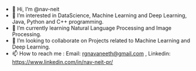 - 👋 Hi, I’m @nav-neit
- 👀 I’m interested in DataScience, Machine Learning and Deep Learning, Java, Python and C++ programming.
- 🌱 I’m currently learning Natural Language Processing and Image Processing.
- 💞️ I’m looking to collaborate on Projects related to Machine Learning and Deep Learning.
- 📫 How to reach me : Email: rgnavaneeth@gmail.com , Linkedin: https://www.linkedin.com/in/nav-neit-pr/

<!---
nav-neit/nav-neit is a ✨ special ✨ repository because its `README.md` (this file) appears on your GitHub profile.
You can click the Preview link to take a look at your changes.
--->
